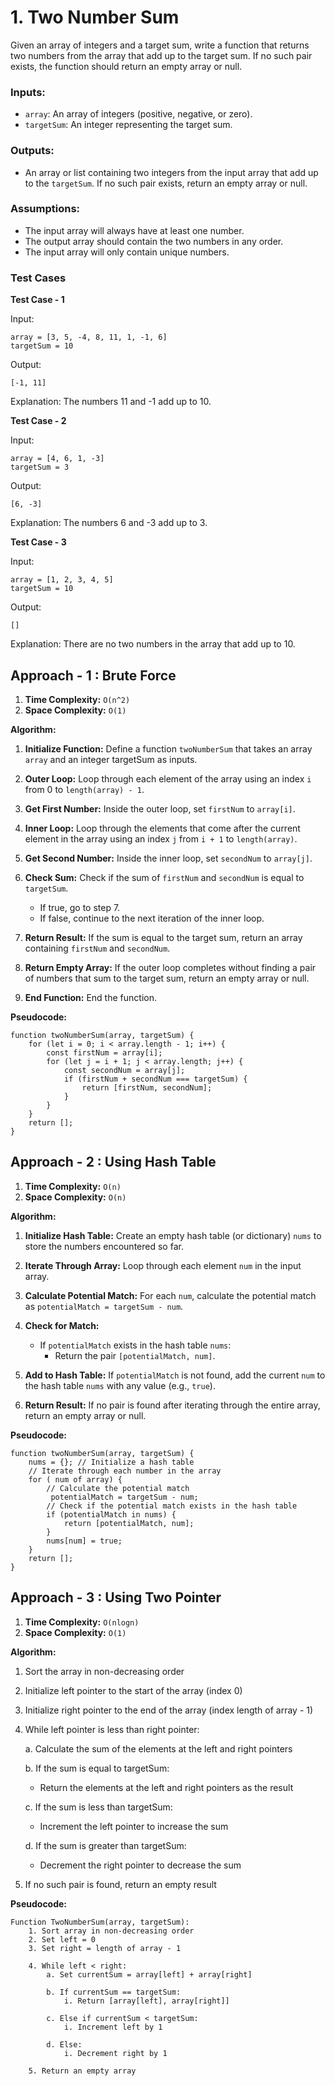 # 1. Two Number Sum

Given an array of integers and a target sum, write a function that returns two numbers from the array that add up to the target sum. If no such pair exists, the function should return an empty array or null.

### Inputs:

- `array`: An array of integers (positive, negative, or zero).
- `targetSum`: An integer representing the target sum.

### Outputs:

- An array or list containing two integers from the input array that add up to the `targetSum`. If no such pair exists, return an empty array or null.

### Assumptions:

- The input array will always have at least one number.
- The output array should contain the two numbers in any order.
- The input array will only contain unique numbers.

### Test Cases

**Test Case - 1**

Input:

```
array = [3, 5, -4, 8, 11, 1, -1, 6]
targetSum = 10
```

Output:

```
[-1, 11]
```

Explanation: The numbers 11 and -1 add up to 10.

**Test Case - 2**

Input:

```
array = [4, 6, 1, -3]
targetSum = 3
```

Output:

```
[6, -3]
```

Explanation: The numbers 6 and -3 add up to 3.

**Test Case - 3**

Input:

```
array = [1, 2, 3, 4, 5]
targetSum = 10
```

Output:

```
[]
```

Explanation: There are no two numbers in the array that add up to 10.

## Approach - 1 : Brute Force

1. **Time Complexity:** `O(n^2)`
2. **Space Complexity:** `O(1)`

**Algorithm:**

1. **Initialize Function:** Define a function `twoNumberSum` that takes an array `array` and an integer targetSum as inputs.

2. **Outer Loop:** Loop through each element of the array using an index `i` from 0 to `length(array) - 1`.

3. **Get First Number:** Inside the outer loop, set `firstNum` to `array[i]`.

4. **Inner Loop:** Loop through the elements that come after the current element in the array using an index `j` from `i + 1` to `length(array)`.

5. **Get Second Number:** Inside the inner loop, set `secondNum` to `array[j]`.

6. **Check Sum:** Check if the sum of `firstNum` and `secondNum` is equal to `targetSum`.

   - If true, go to step 7.
   - If false, continue to the next iteration of the inner loop.

7. **Return Result:** If the sum is equal to the target sum, return an array containing `firstNum` and `secondNum`.

8. **Return Empty Array:** If the outer loop completes without finding a pair of numbers that sum to the target sum, return an empty array or null.

9. **End Function:** End the function.

**Pseudocode:**

```
function twoNumberSum(array, targetSum) {
    for (let i = 0; i < array.length - 1; i++) {
        const firstNum = array[i];
        for (let j = i + 1; j < array.length; j++) {
            const secondNum = array[j];
            if (firstNum + secondNum === targetSum) {
                return [firstNum, secondNum];
            }
        }
    }
    return [];
}
```

## Approach - 2 : Using Hash Table

1. **Time Complexity:** `O(n)`
2. **Space Complexity:** `O(n)`

**Algorithm:**

1. **Initialize Hash Table:** Create an empty hash table (or dictionary) `nums` to store the numbers encountered so far.

2. **Iterate Through Array:** Loop through each element `num` in the input array.

3. **Calculate Potential Match:** For each `num`, calculate the potential match as `potentialMatch = targetSum - num`.

4. **Check for Match:**

   - If `potentialMatch` exists in the hash table `nums`:
     - Return the pair `[potentialMatch, num]`.

5. **Add to Hash Table:** If `potentialMatch` is not found, add the current `num` to the hash table `nums` with any value (e.g., `true`).

6. **Return Result:** If no pair is found after iterating through the entire array, return an empty array or null.

**Pseudocode:**

```
function twoNumberSum(array, targetSum) {
    nums = {}; // Initialize a hash table
    // Iterate through each number in the array
    for ( num of array) {
        // Calculate the potential match
         potentialMatch = targetSum - num;
        // Check if the potential match exists in the hash table
        if (potentialMatch in nums) {
            return [potentialMatch, num];
        }
        nums[num] = true;
    }
    return [];
}
```

## Approach - 3 : Using Two Pointer

1. **Time Complexity:** `O(nlogn)`
2. **Space Complexity:** `O(1)`

**Algorithm:**

1.  Sort the array in non-decreasing order

2.  Initialize left pointer to the start of the array (index 0)

3.  Initialize right pointer to the end of the array (index length of array - 1)

4.  While left pointer is less than right pointer:

    a. Calculate the sum of the elements at the left and right pointers

    b. If the sum is equal to targetSum:

    - Return the elements at the left and right pointers as the result

    c. If the sum is less than targetSum:

    - Increment the left pointer to increase the sum

    d. If the sum is greater than targetSum:

    - Decrement the right pointer to decrease the sum

5.  If no such pair is found, return an empty result

**Pseudocode:**

```
Function TwoNumberSum(array, targetSum):
    1. Sort array in non-decreasing order
    2. Set left = 0
    3. Set right = length of array - 1

    4. While left < right:
        a. Set currentSum = array[left] + array[right]

        b. If currentSum == targetSum:
            i. Return [array[left], array[right]]

        c. Else if currentSum < targetSum:
            i. Increment left by 1

        d. Else:
            i. Decrement right by 1

    5. Return an empty array

```
